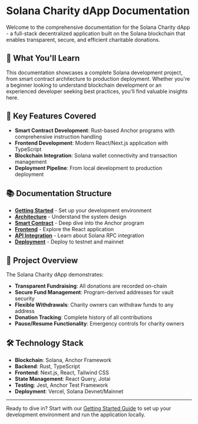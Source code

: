 # Solana Charity dApp Documentation

Welcome to the comprehensive documentation for the Solana Charity dApp - a full-stack decentralized application built on the Solana blockchain that enables transparent, secure, and efficient charitable donations.

## 🌟 What You'll Learn

This documentation showcases a complete Solana development project, from smart contract architecture to production deployment. Whether you're a beginner looking to understand blockchain development or an experienced developer seeking best practices, you'll find valuable insights here.

## 🚀 Key Features Covered

- **Smart Contract Development**: Rust-based Anchor programs with comprehensive instruction handling
- **Frontend Development**: Modern React/Next.js application with TypeScript
- **Blockchain Integration**: Solana wallet connectivity and transaction management
- **Deployment Pipeline**: From local development to production deployment

## 📚 Documentation Structure

- **[Getting Started](getting-started/README.md)** - Set up your development environment
- **[Architecture](architecture/README.md)** - Understand the system design
- **[Smart Contract](smart-contract/README.md)** - Deep dive into the Anchor program
- **[Frontend](frontend/README.md)** - Explore the React application
- **[API Integration](api-integration/README.md)** - Learn about Solana RPC integration
- **[Deployment](deployment/README.md)** - Deploy to testnet and mainnet

## 🎯 Project Overview

The Solana Charity dApp demonstrates:

- **Transparent Fundraising**: All donations are recorded on-chain
- **Secure Fund Management**: Program-derived addresses for vault security
- **Flexible Withdrawals**: Charity owners can withdraw funds to any address
- **Donation Tracking**: Complete history of all contributions
- **Pause/Resume Functionality**: Emergency controls for charity owners

## 🛠️ Technology Stack

- **Blockchain**: Solana, Anchor Framework
- **Backend**: Rust, TypeScript
- **Frontend**: Next.js, React, Tailwind CSS
- **State Management**: React Query, Jotai
- **Testing**: Jest, Anchor Test Framework
- **Deployment**: Vercel, Solana Devnet/Mainnet

---

Ready to dive in? Start with our [Getting Started Guide](getting-started/README.md) to set up your development environment and run the application locally.
